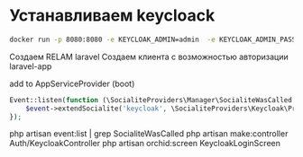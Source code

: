 # Устанавливаем keycloack

```bash
docker run -p 8080:8080 -e KEYCLOAK_ADMIN=admin  -e KEYCLOAK_ADMIN_PASSWORD=admin quay.io/keycloak/keycloak:latest start-dev
```

Создаем RELAM laravel
Создаем клиента с возможностью авторизации  laravel-app

add to AppServiceProvider  (boot)
```php 
Event::listen(function (\SocialiteProviders\Manager\SocialiteWasCalled $event) {
    $event->extendSocialite('keycloak', \SocialiteProviders\Keycloak\Provider::class);
});
```

php artisan event:list | grep SocialiteWasCalled
php artisan make:controller Auth/KeycloakController
php artisan orchid:screen KeycloakLoginScreen
